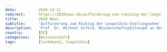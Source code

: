 ```yaml
---
date:          2020-12-11
redirect:      https://2020news.de/aufforderung-zum-rueckzug-der-leopoldina-stellungnahme/
title:         2020 News
subtitle:      'Aufforderung zum Rückzug der Leopoldina-Stellungnahme'
description:   'Prof. Dr. Michael Esfeld, Wissenschaftsphilosoph an der Universität von Lausanne und selbst Mitglied der Leopoldina hat den Präsidenten der Leopoldina, Herrn Prof. Haug, mit Protestnote vom 8. Dezember 2020 aufgefordert, die Stellungnahme der Leopoldina, mit der u.a. ein harter Lockdown gefordert wird, zurückzuziehen. Hier die Protestnote: “Sehr geehrter Herr Kollege Haug, Mit Bestürzung habe ich […]'
country:       [DE]
categories:    [Wissenschaft]
tags:          [lockdown2, leopoldina]
---
```


